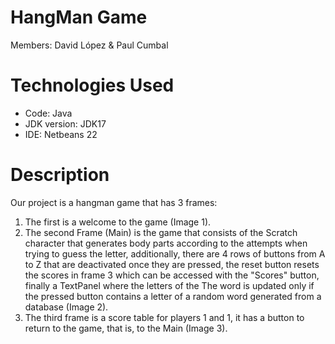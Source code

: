 # HangMan Game
Members: David López & Paul Cumbal

# Technologies Used
* Code: Java
* JDK version: JDK17
* IDE: Netbeans 22

# Description
Our project is a hangman game that has 3 frames:
1. The first is a welcome to the game (Image 1).
2. The second Frame (Main) is the game that consists of the Scratch character that generates body parts according to the attempts when trying to guess the letter, additionally, there are 4 rows of buttons from A to Z that are deactivated once they are pressed, the reset button resets the scores in frame 3 which can be accessed with the "Scores" button, finally a TextPanel where the letters of the The word is updated only if the pressed button contains a letter of a random word generated from a database (Image 2).
3. The third frame is a score table for players 1 and 1, it has a button to return to the game, that is, to the Main (Image 3).
